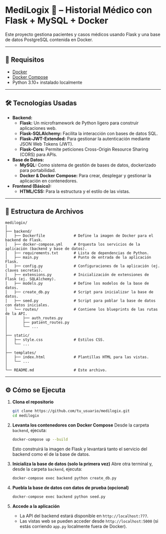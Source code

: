 # MediLogix 🏥 – Historial Médico con Flask + MySQL + Docker

Este proyecto gestiona pacientes y casos médicos usando Flask y una base de datos PostgreSQL contenida en Docker.

---

## 🚀 Requisitos

- [Docker](https://www.docker.com/)
- [Docker Compose](https://docs.docker.com/compose/)
- Python 3.10+ instalado localmente

---

## 🛠️ Tecnologías Usadas

- **Backend:**
  - **Flask:** Un microframework de Python ligero para construir aplicaciones web.
  - **Flask-SQLAlchemy:** Facilita la interacción con bases de datos SQL.
  - **Flask-JWT-Extended:** Para gestionar la autenticación mediante JSON Web Tokens (JWT).
  - **Flask-Cors:** Permite peticiones Cross-Origin Resource Sharing (CORS) para APIs.
- **Base de Datos:**
  - **MySQL:** Como sistema de gestión de bases de datos, dockerizado para portabilidad.
  - **Docker & Docker Compose:** Para crear, desplegar y gestionar la aplicación en contenedores.
- **Frontend (Básico):**
  - **HTML/CSS:** Para la estructura y el estilo de las vistas.

---

## 📂 Estructura de Archivos

```
medilogix/
│
├── backend/
│   ├── Dockerfile             # Define la imagen de Docker para el backend de Flask.
│   ├── docker-compose.yml     # Orquesta los servicios de la aplicación (backend y base de datos).
│   ├── requirements.txt       # Lista de dependencias de Python.
│   ├── main.py                # Punto de entrada de la aplicación Flask.
│   ├── config.py              # Configuraciones de la aplicación (ej. claves secretas).
│   ├── extensions.py          # Inicialización de extensiones de Flask (ej. SQLAlchemy).
│   ├── models.py              # Define los modelos de la base de datos.
│   ├── create_db.py           # Script para inicializar la base de datos.
│   ├── seed.py                # Script para poblar la base de datos con datos iniciales.
│   └── routes/                # Contiene los blueprints de las rutas de la API.
│       ├── auth_routes.py
│       ├── patient_routes.py
│       └── ...
│
├── static/
│   ├── style.css              # Estilos CSS.
│   └── ...
│
├── templates/
│   ├── index.html             # Plantillas HTML para las vistas.
│   └── ...
│
└── README.md                  # Este archivo.
```

---

## ⚙️ Cómo se Ejecuta

1. **Clona el repositorio**
   ```bash
   git clone https://github.com/tu_usuario/medilogix.git
   cd medilogix
   ```

2. **Levanta los contenedores con Docker Compose**
   Desde la carpeta `backend`, ejecuta:
   ```bash
   docker-compose up --build
   ```
   Esto construirá la imagen de Flask y levantará tanto el servicio del backend como el de la base de datos.

3. **Inicializa la base de datos (solo la primera vez)**
   Abre otra terminal y, desde la carpeta `backend`, ejecuta:
   ```bash
   docker-compose exec backend python create_db.py
   ```

4. **Puebla la base de datos con datos de prueba (opcional)**
   ```bash
   docker-compose exec backend python seed.py
   ```

5. **Accede a la aplicación**
   - La API del backend estará disponible en `http://localhost:777`.
   - Las vistas web se pueden acceder desde `http://localhost:5000` (si estás corriendo `app.py` localmente fuera de Docker).
